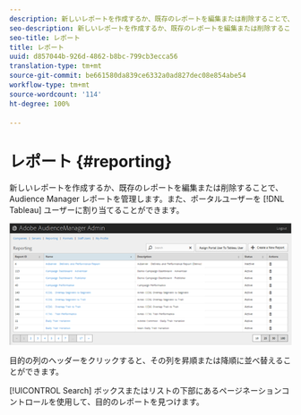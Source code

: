 ```yaml
---
description: 新しいレポートを作成するか、既存のレポートを編集または削除することで、Audience Manager レポートを管理します。また、ポータルユーザーを Tableau ユーザーに割り当てることができます。
seo-description: 新しいレポートを作成するか、既存のレポートを編集または削除することで、Audience Manager レポートを管理します。また、ポータルユーザーを Tableau ユーザーに割り当てることができます。
seo-title: レポート
title: レポート
uuid: d857044b-926d-4862-b8bc-799cb3ecca56
translation-type: tm+mt
source-git-commit: be661580da839ce6332a0ad827dec08e854abe54
workflow-type: tm+mt
source-wordcount: '114'
ht-degree: 100%

---
```



# レポート {#reporting}

新しいレポートを作成するか、既存のレポートを編集または削除することで、Audience Manager レポートを管理します。また、ポータルユーザーを [!DNL Tableau] ユーザーに割り当てることができます。

<!-- c_reporting.xml -->

![](assets/reporting.png)

目的の列のヘッダーをクリックすると、その列を昇順または降順に並べ替えることができます。

[!UICONTROL Search] ボックスまたはリストの下部にあるページネーションコントロールを使用して、目的のレポートを見つけます。

